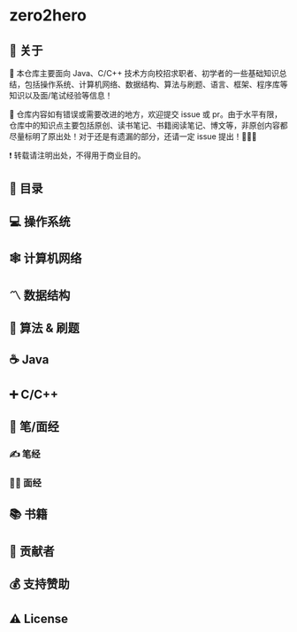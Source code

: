 # zero2hero

## 📢 关于

💯 本仓库主要面向 Java、C/C++ 技术方向校招求职者、初学者的一些基础知识总结，包括操作系统、计算机网络、数据结构、算法与刷题、语言、框架、程序库等知识以及面/笔试经验等信息！

🔔 仓库内容如有错误或需要改进的地方，欢迎提交 issue 或 pr。由于水平有限，仓库中的知识点主要包括原创、读书笔记、书籍阅读笔记、博文等，非原创内容都尽量标明了原出处！对于还是有遗漏的部分，还请一定 issue 提出！🙏🙏🙏

❗ 转载请注明出处，不得用于商业目的。





## 📇 目录

## 💻 操作系统

## 🕸 计算机网络

##  〽️ 数据结构

## 🔋 算法 & 刷题

## ☕ Java

## ➕ C/C++

## 📝 笔/面经

### ✍ 笔经

### 👨‍💻 面经

## 📚 书籍

## 👬 贡献者

## 💰 支持赞助

## ⚠ License
